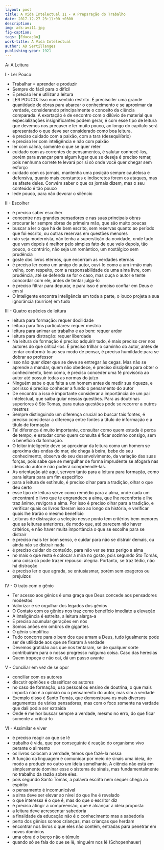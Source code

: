 ```yaml
---
layout: post
title: A Vida Intelectual 11 - A Preparação do Trabalho
date: 2017-12-27 23:11:00 +0300
description: 
img: ads-avi11.jpg
fig-caption: 
tags: [Educação]
work-title: A Vida Intelectual
author: AD Sertillanges
publishing-year: 1921
---
```


A: A Leitura

I - Ler Pouco

* Trabalhar = aprender e produzir
* Sempre do fácil para o difícil
* É preciso ler e utilizar a leitura
* LER POUCO: Isso num sentido restrito. É preciso ler uma grande quantidade de obras para abarcar o conhecimento e se aproximar da verdade, considerando principalmente o conceito da ciência comparada. A exortação é de encontro com o dilúvio de material que especializações insignificantes podem gerar, é com esse tipo de leitura que devemos nos precaver e ler muito pouco, ao longo do capítulo será apresentado o que deve ser considerado como boa leitura.
* é preciso cuidado com a paixão, com a tara (desequilíbrio)
* é preciso ler com inteligência e não com paixão
* ler com calma, somente o que se quer reter
* cuidado com as correntes de pensamentos, é salutar conhecê-los, porém para avançar para algum lugar que se deseja é preciso remar, pois nenhuma correte te levará por si só onde você quer chegar sem esforço
* cuidado com os jornais, mantenha uma posição sempre cautelosa e defensiva, quanto mais constantes e indiscretos forem os ataques, mas se afaste deles. Convém saber o que os jornais dizem, mas o seu conteúdo é tão pouco
* lede pouco, para não devorar o silêncio

II - Escolher

* é preciso saber escolher
* concentre nos grandes pensadores e nas suas principais obras
* procurar ler sempre obras de primeira mão, que são muito poucas
* buscar a ler o que há de bem escrito, sem reservas quanto ao período que foi escrito, ou outras reservas em questões menores
* não seja modernista, não tenha a superstição da novidade, onde tudo que vem depois é melhor pelo simples fato de que veio depois, tão pouco, o contrário, não seja um romântico, um nostálgico sem prudência
* goste dos livros eternos, que encerram as verdades eternas
* é preciso ler como um amigo do autor, ouvi-lo como a um irmão mais velho, com respeito, com a responsabilidade de uma alma livre, com prudência, até se defenda se for o caso, mas ouça o autor e tente concordar com ele, antes de tentar julga-lo
* é preciso filtrar para depurar, e para isso é preciso confiar em Deus e em si
* O inteligente encontra inteligência em toda a parte, o louco projeta a sua ignorância (burrice) em tudo


III - Quatro espécies de leitura

* leitura para formação: requer docilidade
* leitura para fins particulares: requer mestria
* leitura para animar ao trabalho e ao bem: requer ardor
* leitura para distração: requer liberdade
*  Na leitura de formação é preciso adquirir tudo, é mais preciso crer nos autores do que criticá-los. É preciso trilhar o caminho do autor, antes de tentar conformá-lo ao seu modo de pensar, é preciso humildade para se dobrar ao professor
* Isso não quer dizer que se deve se entregar às cegas. Mas não se aprende a mandar, quem não obedece, é preciso disciplina para obter o conhecimento, bem como, é preciso conceder uma fé provisória ao autor até possuir todas as normas do juízo
* Ninguém sabe o que falta a um homem antes de medir sua riqueza, e por isso é preciso conhecer a fundo o pensamento do autor
* De encontro a isso é importante considerar a importância de um pai intelectual, que saiba guiar nessas questões. Para as doutrinas superiores é Sto Tomas, para outas questões pode se recorrer a outros mestres
* Sempre distinguindo um diferença crucial ao buscar tais fontes, é preciso considerar a diferença entre fontes a título de informação e a título de formação
* Tal diferença é muito importante, consultar como quem estuda é perca de tempo, e estudar como quem consulta é ficar sozinho consigo, sem o benefício da formação.
* O leitor inteligente deve se aproximar da leitura como um homem se aproxima das ondas do mar, ele chega à beira, bebe do seu conhecimento, observa do seu desenvolvimento, da variação das suas forças, pois sabe que se mergulhar de forma imprudente se afogará nas ideias do autor e não poderá compreendê-las.
* As orientação até aqui, servem tanto para a leitura para formação, como para leitura para um fim específico
* para a leitura de estímulo, é preciso olhar para a tradição, olhar o que deu certo
* esse tipo de leitura serve como remédio para a alma, onde cada um encontrará o livro que te engrandece a alma, que lhe reconforta e lhe traz ânimo, revigora a alma. Por isso é preciso olhar para a tradição, e verificar quais os livros fizeram isso ao longo da história, e verificar quais lhe trarão o mesmo benefício
* Leituras de distração: a seleção nesse ponto tem critérios bem menores que as leituras anteriores, de modo que, até parecem não haver critérios, e não haver muita importância o que se escolhe para se distrair
* é preciso mais ter bom senso, e cuidar para não se distrair demais, ou ainda não se distrair nada
* é preciso cuidar do conteúdo, para não ver se traz perigo a alma
* no mais o que resta é colocar a mira no gosto, pois segundo Sto Tomás, uma coisa só pode trazer repouso: alegria. Portanto, se traz tédio, não há distração
* é preciso ler o que agrada, se entusiasmar, porém sem exageros ou prejuízos

IV - O trato com o gênio

* Ter acesso aos gênios é uma graça que Deus concede aos pensadores modestos
* Valorizar e se orgulhar dos legados dos gênios
* O Contato com os gênios nos traz como benefício imediato a elevação
* A inteligência é estreita, a leitura alarga-a
* É preciso acumular gerações em nós
* Somos anões em ombros de gigantes
* O gênio simplifica
* Tudo concorre para o bem dos que amam a Deus, tudo igualmente pode ser de utilidade aos que se fixaram à verdade
* Devemos gratidão aos que nos tentaram, se de qualquer sorte contribuíram para o nosso progresso nalguma coisa. Caso das heresias
* Quem tropeça e não cai, dá um passo avante

V - Conciliar em vez de se opor

* conciliar com os autores
* discutir opiniões e classificar os autores
* no caso de formação, uso pessoal ou ensino de doutrina, o que mais importa não é a opinião ou o pensamento do autor, mas sim a verdade 
* Exemplo disso é Santo Tomás, que demonstrava os mais diversos argumentos de vários pensadores, mas com o foco somente na verdade que dali podia ser extraída
* Onde é melhor buscar sempre a verdade, mesmo no erro, do que ficar somente a criticá-lo

VI - Assimilar e viver

* é preciso reagir ao que se lê
* trabalho é vida, que por conseguinte é reação do organismo vivo perante o alimento
* os livros colocam a verdade, temos que fazê-la nossa
* A função da linguagem é comunicar por meio de sinais uma ideia, de modo a produzir no outro um ideia semelhante. A ciência não está em simplesmente dominar esse o sistema de sinais, mas fundamentalmente no trabalho da razão sobre eles.
* pois segundo Santo Tomás, a palavra escrita nem sequer chega ao espírito
* o pensamento é incomunicável
* a alma deve ser elevar ao nível do que lhe é revelado
* o que interessa é o que é, mas do que o escritor diz
* é preciso atingir a compreensão, que é alcançar a ideia proposta 
* a leitura deve acrescentar sabedoria
* a finalidade da educação não é o conhecimento mas a sabedoria
* perto dos gênios somos crianças, mas crianças que herdam
* encontrar nos livros o que eles não contém, entradas para penetrar em novos domínios
* uma obra é o berço não o túmulo
* quando só se fala do que se lê, ninguém nos lê (Schopenhauer)
